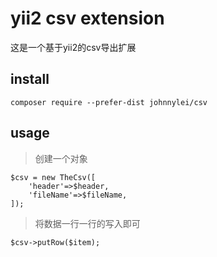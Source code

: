 # yii2 csv extension
这是一个基于yii2的csv导出扩展

## install
```
composer require --prefer-dist johnnylei/csv
```

## usage
> 创建一个对象
```
$csv = new TheCsv([
    'header'=>$header,
    'fileName'=>$fileName,
]);
```
> 将数据一行一行的写入即可
```
$csv->putRow($item);
```
